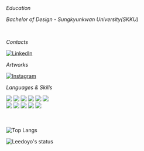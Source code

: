 <div>
<br>


<br>

*Education*

*Bachelor of Design - Sungkyunkwan University(SKKU)*


<br>

*Contacts*
<div>
  
  [![LinkedIn](https://img.shields.io/badge/LinkedIn-1578D3??style=flat-square&logo=LinkedIn&logoColor=white)](https://www.linkedin.com/in/huiwon-bak-854364173/)
  
</div>


*Artworks*

<div>
  
  [![Instagram](https://img.shields.io/badge/Instagram-E4405F??style=flat-square&logo=instagram&logoColor=white)](https://www.instagram.com/leeedoyo)
  
</div>

*Languages & Skills*

  <div> 
    <img src="https://img.shields.io/badge/Java-1572B6?style=flat-square&logo=Java&logoColor=white"/>
    <img src="https://img.shields.io/badge/Spring Boot-6DB33F?style=flat-square&logo=SpringBoot&logoColor=white"/>
    <img src="https://img.shields.io/badge/mariaDB-003545?style=flat-square&logo=mariaDB&logoColor=white"/>
    <img src="https://img.shields.io/badge/C%23-239120?style=flat-square&logo=c-sharp&logoColor=white"/>  
    <img src="https://img.shields.io/badge/Microsoft%20SQL%20Server-CC2927?style=flat-square&logo=microsoft%20sql%20server&logoColor=white"/>
    <img src="https://img.shields.io/badge/.NET-512BD4?style=flat-square&logo=dotnet&logoColor=white"/>
  </div>
  <div> 
    <img src="https://img.shields.io/badge/CSS3-1572B6?style=flat-square&logo=CSS3&logoColor=white"/>
    <img src="https://img.shields.io/badge/html5-E34F26?style=flat-square&logo=html5&logoColor=white"/>
    <img src="https://img.shields.io/badge/javascript-F7DF1E?style=flat-square&logo=javascript&logoColor=white"/>
    <img src="https://img.shields.io/badge/react-61DAFB?style=flat-square&logo=react&logoColor=white"/>
    <img src="https://img.shields.io/badge/figma-F24E1E?style=flat-square&logo=figma&logoColor=white"/>
  </div>
  
  <br>
  <br>
  
  ![Top Langs](https://github-readme-stats.vercel.app/api/top-langs/?username=bamsanchaeg&layout=compact&seconds=86400&theme=city_lights)
  
  ![Leedoyo's status](https://github-readme-stats.vercel.app/api?username=bamsanchaeg&show_icons=true&hide=contribs,prs&cache_seconds=86400&theme=city_lights)
  
  <br>
  

</div>

